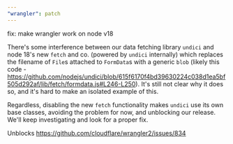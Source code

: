 ```yaml
---
"wrangler": patch
---
```


fix: make wrangler work on node v18

There's some interference between our data fetching library `undici` and node 18's new `fetch` and co. (powered by `undici` internally) which replaces the filename of `File`s attached to `FormData`s with a generic `blob` (likely this code - https://github.com/nodejs/undici/blob/615f6170f4bd39630224c038d1ea5bf505d292af/lib/fetch/formdata.js#L246-L250). It's still not clear why it does so, and it's hard to make an isolated example of this.

Regardless, disabling the new `fetch` functionality makes `undici` use its own base classes, avoiding the problem for now, and unblocking our release. We'll keep investigating and look for a proper fix.

Unblocks https://github.com/cloudflare/wrangler2/issues/834
